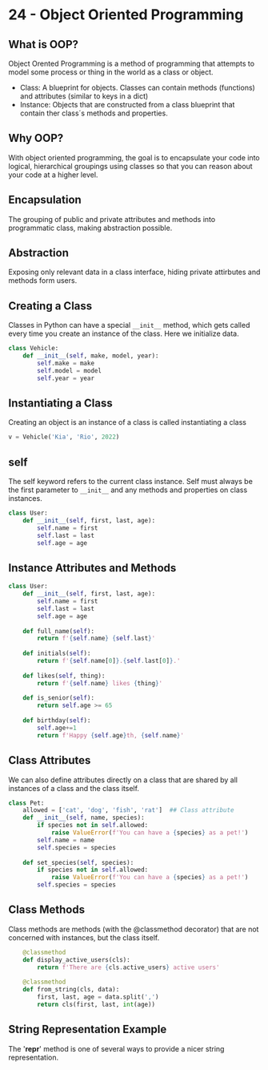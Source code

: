 # 24 - Object Oriented Programming

## What is OOP?
Object Orented Programming is a method of programming that attempts to model some process or thing in the world as a class or object.

- Class: A blueprint for objects. Classes can contain methods (functions) and attributes (similar to keys in a dict)
- Instance: Objects that are constructed from a class blueprint that contain ther class´s methods and properties.

## Why OOP?
With object oriented programming, the goal is to encapsulate your code into logical, hierarchical groupings using classes so that you can reason about your code at a higher level.

## Encapsulation
The grouping of public and private attributes and methods into programmatic class, making abstraction possible.

## Abstraction
Exposing only relevant data in a class interface, hiding private attirbutes and methods form users.

## Creating a Class
Classes in Python can have a special `__init__` method, which gets called every time you create an instance of the class. Here we initialize data.

```python
class Vehicle:
    def __init__(self, make, model, year):
        self.make = make
        self.model = model
        self.year = year
```

## Instantiating a Class
Creating an object is an instance of a class is called instantiating a class

```python
v = Vehicle('Kia', 'Rio', 2022)
```

## self
The self keyword refers to the current class instance. Self must always be the first parameter to `__init__` and any methods and properties on class instances.

```python
class User:
    def __init__(self, first, last, age):
        self.name = first
        self.last = last
        self.age = age
```

## Instance Attributes and Methods

```python
class User:
    def __init__(self, first, last, age):
        self.name = first
        self.last = last
        self.age = age
    
    def full_name(self):
        return f'{self.name} {self.last}'
    
    def initials(self):
        return f'{self.name[0]}.{self.last[0]}.'
    
    def likes(self, thing):
        return f'{self.name} likes {thing}'
    
    def is_senior(self):
        return self.age >= 65
    
    def birthday(self):
        self.age+=1
        return f'Happy {self.age}th, {self.name}'
```

## Class Attributes
We can also define attributes directly on a class that are shared by all instances of a class and the class itself.

```python
class Pet:
    allowed = ['cat', 'dog', 'fish', 'rat']  ## Class attribute
    def __init__(self, name, species):
        if species not in self.allowed:
            raise ValueError(f'You can have a {species} as a pet!')
        self.name = name
        self.species = species
    
    def set_species(self, species):
        if species not in self.allowed:
            raise ValueError(f'You can have a {species} as a pet!')
        self.species = species
```

## Class Methods
Class methods are methods (with the @classmethod decorator) that are not concerned with instances, but the class itself.

```python
    @classmethod
    def display_active_users(cls):
        return f'There are {cls.active_users} active users'
    
    @classmethod
    def from_string(cls, data):
        first, last, age = data.split(',')
        return cls(first, last, int(age))
```

## String Representation Example
The '__repr__' method is one of several ways to provide a nicer string representation.